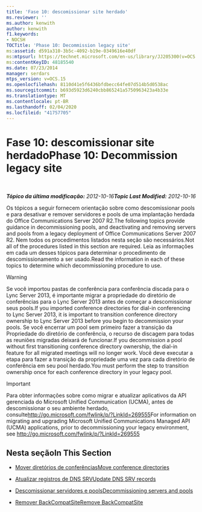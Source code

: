 ```yaml
---
title: 'Fase 10: descomissionar site herdado'
ms.reviewer: ''
ms.author: kenwith
author: kenwith
f1.keywords:
- NOCSH
TOCTitle: 'Phase 10: Decommission legacy site'
ms:assetid: d591a310-3b5c-4092-b19e-0349616e40df
ms:mtpsurl: https://technet.microsoft.com/en-us/library/JJ205300(v=OCS.15)
ms:contentKeyID: 48185540
ms.date: 07/23/2014
manager: serdars
mtps_version: v=OCS.15
ms.openlocfilehash: 8110d41e5f6436bfdbecc64fe07d514b5d0538ac
ms.sourcegitcommit: b693d5923d6240cbb865241a5750963423a4b33e
ms.translationtype: MT
ms.contentlocale: pt-BR
ms.lasthandoff: 02/04/2020
ms.locfileid: "41757705"
---
```

<div data-xmlns="http://www.w3.org/1999/xhtml">

<div class="topic" data-xmlns="http://www.w3.org/1999/xhtml" data-msxsl="urn:schemas-microsoft-com:xslt" data-cs="http://msdn.microsoft.com/en-us/">

<div data-asp="http://msdn2.microsoft.com/asp">

# <a name="phase-10-decommission-legacy-site"></a><span data-ttu-id="4f548-102">Fase 10: descomissionar site herdado</span><span class="sxs-lookup"><span data-stu-id="4f548-102">Phase 10: Decommission legacy site</span></span>

</div>

<div id="mainSection">

<div id="mainBody">

<span> </span>

<span data-ttu-id="4f548-103">_**Tópico da última modificação:** 2012-10-16_</span><span class="sxs-lookup"><span data-stu-id="4f548-103">_**Topic Last Modified:** 2012-10-16_</span></span>

<span data-ttu-id="4f548-104">Os tópicos a seguir fornecem orientação sobre como descomissionar pools e para desativar e remover servidores e pools de uma implantação herdada do Office Communications Server 2007 R2.</span><span class="sxs-lookup"><span data-stu-id="4f548-104">The following topics provide guidance in decommissioning pools, and deactivating and removing servers and pools from a legacy deployment of Office Communications Server 2007 R2.</span></span> <span data-ttu-id="4f548-105">Nem todos os procedimentos listados nesta seção são necessários.</span><span class="sxs-lookup"><span data-stu-id="4f548-105">Not all of the procedures listed in this section are required.</span></span> <span data-ttu-id="4f548-106">Leia as informações em cada um desses tópicos para determinar o procedimento de descomissionamento a ser usado.</span><span class="sxs-lookup"><span data-stu-id="4f548-106">Read the information in each of these topics to determine which decommissioning procedure to use.</span></span>

<div>


> [!WARNING]  
> <span data-ttu-id="4f548-107">Se você importou pastas de conferência para conferência discada para o Lync Server 2013, é importante migrar a propriedade do diretório de conferências para o Lync Server 2013 antes de começar a descomissionar seus pools.</span><span class="sxs-lookup"><span data-stu-id="4f548-107">If you imported conference directories for dial-in conferencing to Lync Server 2013, it is important to transition conference directory ownership to Lync Server 2013 before you begin to decommission your pools.</span></span> <span data-ttu-id="4f548-108">Se você encerrar um pool sem primeiro fazer a transição da Propriedade do diretório de conferência, o recurso de discagem para todas as reuniões migradas deixará de funcionar.</span><span class="sxs-lookup"><span data-stu-id="4f548-108">If you decommission a pool without first transitioning conference directory ownership, the dial-in feature for all migrated meetings will no longer work.</span></span> <span data-ttu-id="4f548-109">Você deve executar a etapa para fazer a transição da propriedade uma vez para cada diretório de conferência em seu pool herdado.</span><span class="sxs-lookup"><span data-stu-id="4f548-109">You must perform the step to transition ownership once for each conference directory in your legacy pool.</span></span>



</div>

<div>


> [!IMPORTANT]  
> <span data-ttu-id="4f548-110">Para obter informações sobre como migrar e atualizar aplicativos da API gerenciada do Microsoft Unified Communication (UCMA), antes de descomissionar o seu ambiente herdado, consulte<A href="http://go.microsoft.com/fwlink/p/?linkid=269555">http://go.microsoft.com/fwlink/p/?LinkId=269555</A></span><span class="sxs-lookup"><span data-stu-id="4f548-110">For information on migrating and upgrading Microsoft Unified Communications Managed API (UCMA) applications, prior to decommissioning your legacy environment, see <A href="http://go.microsoft.com/fwlink/p/?linkid=269555">http://go.microsoft.com/fwlink/p/?LinkId=269555</A></span></span>



</div>

<div>

## <a name="in-this-section"></a><span data-ttu-id="4f548-111">Nesta seção</span><span class="sxs-lookup"><span data-stu-id="4f548-111">In This Section</span></span>

  - [<span data-ttu-id="4f548-112">Mover diretórios de conferências</span><span class="sxs-lookup"><span data-stu-id="4f548-112">Move conference directories</span></span>](move-conference-directories.md)

  - [<span data-ttu-id="4f548-113">Atualizar registros de DNS SRV</span><span class="sxs-lookup"><span data-stu-id="4f548-113">Update DNS SRV records</span></span>](update-dns-srv-records_1.md)

  - [<span data-ttu-id="4f548-114">Descomissionar servidores e pools</span><span class="sxs-lookup"><span data-stu-id="4f548-114">Decommissioning servers and pools</span></span>](decommissioning-servers-and-pools.md)

  - [<span data-ttu-id="4f548-115">Remover BackCompatSite</span><span class="sxs-lookup"><span data-stu-id="4f548-115">Remove BackCompatSite</span></span>](remove-backcompatsite.md)

</div>

</div>

<span> </span>

</div>

</div>

</div>

